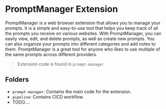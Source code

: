 # PromptManager Extension
PromptManager is a web browser extension that allows you to manage your prompts. It is a simple and easy-to-use tool that helps you keep track of all the prompts you receive on various websites. With PromptManager, you can easily view, edit, and delete prompts, as well as create new prompts. You can also organize your prompts into different categories and add notes to them. PromptManager is a great tool for anyone who likes to use multiple of the same prompts across different providers.

> Extension code is found in `prompt-manager`

## Folders

- `prompt-manager`: Contains the main code for the extension.
- `pipeline`: Contains CICD workflow.
- TODO....
